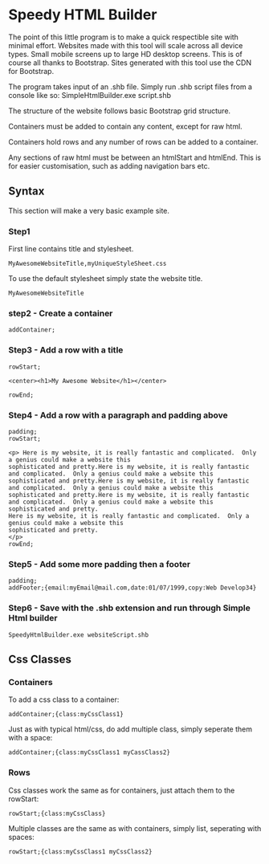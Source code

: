 # Speedy HTML Builder


The point of this little program is to make a quick respectible site with minimal effort.  Websites made with this tool
will scale across all device types.  Small mobile screens up to large HD desktop screens.  This is of course all thanks
to Bootstrap.  Sites generated with this tool use the CDN for Bootstrap.

The program takes input of an .shb file.
Simply run .shb script files from a console like so: SimpleHtmlBuilder.exe script.shb

The structure of the website follows basic Bootstrap grid structure.

Containers must be added to contain any content, except for raw html.

Containers hold rows and any number of rows can be added to a container.

Any sections of raw html must be between an htmlStart and htmlEnd.
This is for easier customisation, such as adding navigation bars etc.


## Syntax

This section will make a very basic example site.



### Step1


First line contains title and stylesheet.

```
MyAwesomeWebsiteTitle,myUniqueStyleSheet.css
```
To use the default stylesheet simply state the website title.

```
MyAwesomeWebsiteTitle
```
### step2 - Create a container

```
addContainer;
```

### Step3 - Add a row with a title
```
rowStart;

<center><h1>My Awesome Website</h1></center>

rowEnd;
```

### Step4 - Add a row with a paragraph and padding above

```
padding;
rowStart;

<p> Here is my website, it is really fantastic and complicated.  Only a genius could make a website this
sophisticated and pretty.Here is my website, it is really fantastic and complicated.  Only a genius could make a website this
sophisticated and pretty.Here is my website, it is really fantastic and complicated.  Only a genius could make a website this
sophisticated and pretty.Here is my website, it is really fantastic and complicated.  Only a genius could make a website this
sophisticated and pretty.
Here is my website, it is really fantastic and complicated.  Only a genius could make a website this
sophisticated and pretty.
</p>
rowEnd;
```

### Step5 - Add some more padding then a footer

```
padding;
addFooter;{email:myEmail@mail.com,date:01/07/1999,copy:Web Develop34}
```


### Step6 - Save with the .shb extension and run through Simple Html builder


```
SpeedyHtmlBuilder.exe websiteScript.shb
```

## Css Classes


### Containers

To add a css class to a container:
```
addContainer;{class:myCssClass1}
```
Just as with typical html/css, do add multiple class, simply seperate them with a space:
```
addContainer;{class:myCssClass1 myCassClass2}
```

### Rows

Css classes work the same as for containers, just attach them to the rowStart:
```
rowStart;{class:myCssClass}
```
Multiple classes are the same as with containers, simply list, seperating with spaces:
```
rowStart;{class:myCssClass1 myCssClass2}
```
